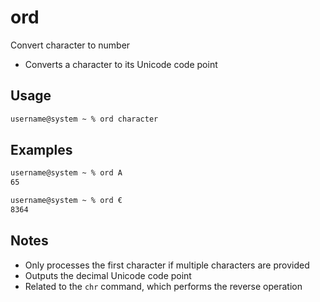 # ord

Convert character to number

- Converts a character to its Unicode code point

## Usage

```txt
username@system ~ % ord character
```

## Examples

```txt
username@system ~ % ord A
65

username@system ~ % ord €
8364
```

## Notes

- Only processes the first character if multiple characters are provided
- Outputs the decimal Unicode code point
- Related to the `chr` command, which performs the reverse operation
